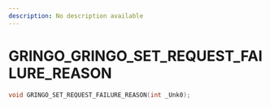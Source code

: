 ```yaml
---
description: No description available 
---
```


# GRINGO\_GRINGO_SET_REQUEST_FAILURE_REASON

```cpp
void GRINGO_SET_REQUEST_FAILURE_REASON(int _Unk0);
```